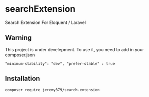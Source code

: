 # searchExtension
Search Extension For Eloquent / Laravel

## Warning
This project is under develepment.
To use it, you need to add in your composer.json

  `"minimum-stability": "dev",
  "prefer-stable" : true`

## Installation

  `composer require jeremy379/search-extension`



